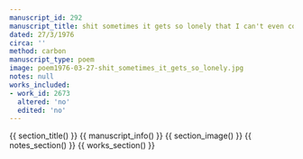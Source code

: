 ```yaml
---
manuscript_id: 292
manuscript_title: shit sometimes it gets so lonely that I can't even commit suicide
dated: 27/3/1976
circa: ''
method: carbon
manuscript_type: poem
image: poem1976-03-27-shit_sometimes_it_gets_so_lonely.jpg
notes: null
works_included:
- work_id: 2673
  altered: 'no'
  edited: 'no'
---
```


{{ section_title() }}
{{ manuscript_info() }}
{{ section_image() }}
{{ notes_section() }}
{{ works_section() }}
